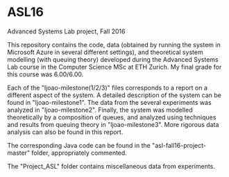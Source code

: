 # ASL16
Advanced Systems Lab project, Fall 2016

This repository contains the code, data (obtained by running the system in Microsoft Azure in several different settings), and theoretical system modelling (with queuing theory) developed during the Advanced Systems Lab course in the Computer Science MSc at ETH Zurich. My final grade for this course was 6.00/6.00.

Each of the "ljoao-milestone(1/2/3)" files corresponds to a report on a different aspect of the system. A detailed description of the system can be found in "ljoao-milestone1". The data from the several experiments was analyzed in "ljoao-milestone2". Finally, the system was modelled theoretically by a composition of queues, and analyzed using techniques and results from queuing theory in "ljoao-milestone3". More rigorous data analysis can also be found in this report.

The corresponding Java code can be found in the "asl-fall16-project-master" folder, appropriately commented.

The "Project_ASL" folder contains miscellaneous data from experiments.
